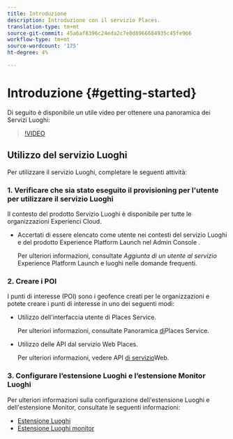 ```yaml
---
title: Introduzione
description: Introduzione con il servizio Places.
translation-type: tm+mt
source-git-commit: 45a6af8396c24eda2c7e0d8966684935c45fe966
workflow-type: tm+mt
source-wordcount: '175'
ht-degree: 4%

---
```



# Introduzione {#getting-started}

Di seguito è disponibile un utile video per ottenere una panoramica dei Servizi Luoghi:

<!--
Test of different youtube link for exl
-->

>[!VIDEO](https://video.tv.adobe.com/v/41647)

## Utilizzo del servizio Luoghi

Per utilizzare il servizio Luoghi, completare le seguenti attività:

### 1. Verificare che sia stato eseguito il provisioning per l&#39;utente per utilizzare il servizio Luoghi

Il contesto del prodotto Servizio Luoghi è disponibile per tutte le organizzazioni  Experienci Cloud.

* Accertati di essere elencato come utente nei contesti del servizio Luoghi e del prodotto Experience Platform Launch nel Admin Console .

   Per ulteriori informazioni, consultate *Aggiunta di un utente al servizio* Experience Platform Launch e luoghi nelle domande [](/help/places-gain-access.md)frequenti.


### 2. Creare i POI

I punti di interesse (POI) sono i geofence creati per le organizzazioni e potete creare i punti di interesse in uno dei seguenti modi:

* Utilizzo dell&#39;interfaccia utente di Places Service.

   Per ulteriori informazioni, consultate Panoramica [di](/help/poi-mgmt-ui/poi-mgmt-ui-overview.md)Places Service.

* Utilizzo delle API dal servizio Web Places.

   Per ulteriori informazioni, vedere API [di servizio](/help/web-service-api/places-web-services.md)Web.


### 3. Configurare l’estensione Luoghi e l’estensione Monitor Luoghi

Per ulteriori informazioni sulla configurazione dell&#39;estensione Luoghi e dell&#39;estensione Monitor, consultate le seguenti informazioni:

* [Estensione Luoghi](/help/places-ext-aep-sdks/places-extension/places-extension.md)
* [Estensione Luoghi monitor](/help/places-ext-aep-sdks/places-monitor-extension/places-monitor-extension.md)
